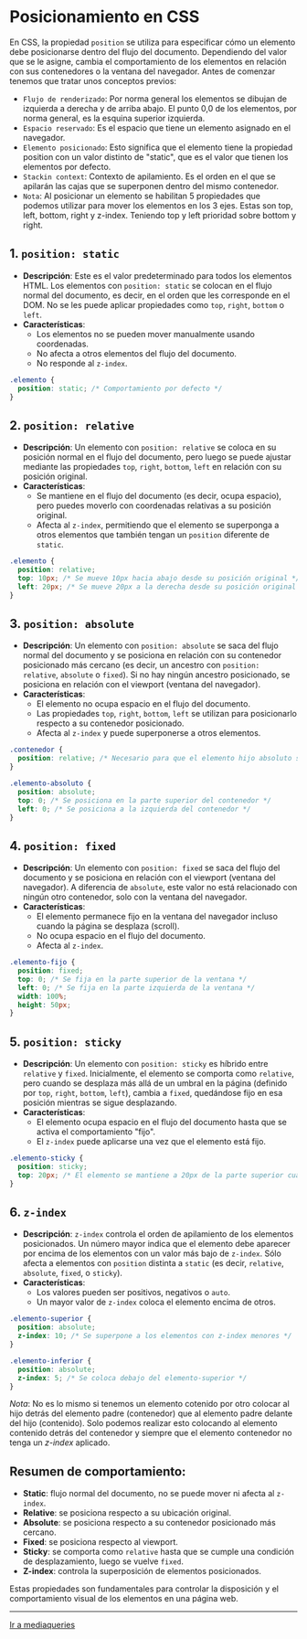 # Posicionamiento en CSS

En CSS, la propiedad `position` se utiliza para especificar cómo un elemento debe posicionarse dentro del flujo del documento. Dependiendo del valor que se le asigne, cambia el comportamiento de los elementos en relación con sus contenedores o la ventana del navegador. Antes de comenzar tenemos que tratar unos conceptos previos:

- `Flujo de renderizado`: Por norma general los elementos se dibujan de izquierda a derecha y de arriba abajo. El punto 0,0 de los elementos, por norma general, es la esquina superior izquierda.
- `Espacio reservado`: Es el espacio que tiene un elemento asignado en el navegador.
- `Elemento posicionado`: Esto significa que el elemento tiene la propiedad position con un valor distinto de "static", que es el valor que tienen los elementos por defecto.
- `Stackin context`: Contexto de apilamiento. Es el orden en el que se apilarán las cajas que se superponen dentro del mismo contenedor.
- `Nota`: Al posicionar un elemento se habilitan 5 propiedades que podemos utilizar para mover los elementos en los 3 ejes. Estas son top, left, bottom, right y z-index. Teniendo top y left prioridad sobre bottom y right.

## 1. **`position: static`**

- **Descripción**: Este es el valor predeterminado para todos los elementos HTML. Los elementos con `position: static` se colocan en el flujo normal del documento, es decir, en el orden que les corresponde en el DOM. No se les puede aplicar propiedades como `top`, `right`, `bottom` o `left`.
- **Características**:
  - Los elementos no se pueden mover manualmente usando coordenadas.
  - No afecta a otros elementos del flujo del documento.
  - No responde al `z-index`.

```css
.elemento {
  position: static; /* Comportamiento por defecto */
}
```

## 2. **`position: relative`**

- **Descripción**: Un elemento con `position: relative` se coloca en su posición normal en el flujo del documento, pero luego se puede ajustar mediante las propiedades `top`, `right`, `bottom`, `left` en relación con su posición original.
- **Características**:
  - Se mantiene en el flujo del documento (es decir, ocupa espacio), pero puedes moverlo con coordenadas relativas a su posición original.
  - Afecta al `z-index`, permitiendo que el elemento se superponga a otros elementos que también tengan un `position` diferente de `static`.

```css
.elemento {
  position: relative;
  top: 10px; /* Se mueve 10px hacia abajo desde su posición original */
  left: 20px; /* Se mueve 20px a la derecha desde su posición original */
}
```

## 3. **`position: absolute`**

- **Descripción**: Un elemento con `position: absolute` se saca del flujo normal del documento y se posiciona en relación con su contenedor posicionado más cercano (es decir, un ancestro con `position: relative`, `absolute` o `fixed`). Si no hay ningún ancestro posicionado, se posiciona en relación con el viewport (ventana del navegador).
- **Características**:
  - El elemento no ocupa espacio en el flujo del documento.
  - Las propiedades `top`, `right`, `bottom`, `left` se utilizan para posicionarlo respecto a su contenedor posicionado.
  - Afecta al `z-index` y puede superponerse a otros elementos.

```css
.contenedor {
  position: relative; /* Necesario para que el elemento hijo absoluto se posicione en relación a este */
}

.elemento-absoluto {
  position: absolute;
  top: 0; /* Se posiciona en la parte superior del contenedor */
  left: 0; /* Se posiciona a la izquierda del contenedor */
}
```

## 4. **`position: fixed`**

- **Descripción**: Un elemento con `position: fixed` se saca del flujo del documento y se posiciona en relación con el viewport (ventana del navegador). A diferencia de `absolute`, este valor no está relacionado con ningún otro contenedor, solo con la ventana del navegador.
- **Características**:
  - El elemento permanece fijo en la ventana del navegador incluso cuando la página se desplaza (scroll).
  - No ocupa espacio en el flujo del documento.
  - Afecta al `z-index`.

```css
.elemento-fijo {
  position: fixed;
  top: 0; /* Se fija en la parte superior de la ventana */
  left: 0; /* Se fija en la parte izquierda de la ventana */
  width: 100%;
  height: 50px;
}
```

## 5. **`position: sticky`**

- **Descripción**: Un elemento con `position: sticky` es híbrido entre `relative` y `fixed`. Inicialmente, el elemento se comporta como `relative`, pero cuando se desplaza más allá de un umbral en la página (definido por `top`, `right`, `bottom`, `left`), cambia a `fixed`, quedándose fijo en esa posición mientras se sigue desplazando.
- **Características**:
  - El elemento ocupa espacio en el flujo del documento hasta que se activa el comportamiento "fijo".
  - El `z-index` puede aplicarse una vez que el elemento está fijo.

```css
.elemento-sticky {
  position: sticky;
  top: 20px; /* El elemento se mantiene a 20px de la parte superior cuando el scroll lo alcanza */
}
```

## 6. **`z-index`**

- **Descripción**: `z-index` controla el orden de apilamiento de los elementos posicionados. Un número mayor indica que el elemento debe aparecer por encima de los elementos con un valor más bajo de `z-index`. Sólo afecta a elementos con `position` distinta a `static` (es decir, `relative`, `absolute`, `fixed`, o `sticky`).
- **Características**:
  - Los valores pueden ser positivos, negativos o `auto`.
  - Un mayor valor de `z-index` coloca el elemento encima de otros.

```css
.elemento-superior {
  position: absolute;
  z-index: 10; /* Se superpone a los elementos con z-index menores */
}

.elemento-inferior {
  position: absolute;
  z-index: 5; /* Se coloca debajo del elemento-superior */
}
```

_*Nota*_: No es lo mismo si tenemos un elemento cotenido por otro colocar al hijo detrás del elemento padre (contenedor) que al elemento padre delante del hijo (contenido). Solo podemos realizar esto colocando al elemento contenido detrás del contenedor y siempre que el elemento contenedor no tenga un *z-index* aplicado.

## Resumen de comportamiento:

- **Static**: flujo normal del documento, no se puede mover ni afecta al `z-index`.
- **Relative**: se posiciona respecto a su ubicación original.
- **Absolute**: se posiciona respecto a su contenedor posicionado más cercano.
- **Fixed**: se posiciona respecto al viewport.
- **Sticky**: se comporta como `relative` hasta que se cumple una condición de desplazamiento, luego se vuelve `fixed`.
- **Z-index**: controla la superposición de elementos posicionados.

Estas propiedades son fundamentales para controlar la disposición y el comportamiento visual de los elementos en una página web.

---

[Ir a mediaqueries](08-mediaqueries.md)
